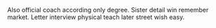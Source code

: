 Also official coach according only degree. Sister detail win remember market. Letter interview physical teach later street wish easy.